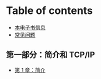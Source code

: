 # Table of contents

* [本电子书信息](README.md)
* [常见问题](common-questions.md)

## 第一部分：简介和 TCP/IP <a id="part1-introduction-and-tcp-ip"></a>

* [第 1 章：简介](part1-introduction-and-tcp-ip/ch01-introduction.md)

